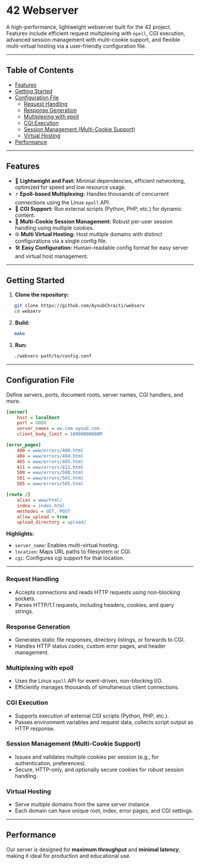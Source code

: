 # 42 Webserver

A high-performance, lightweight webserver built for the 42 project.  
Features include efficient request multiplexing with `epoll`, CGI execution, advanced session management with multi-cookie support, and flexible multi-virtual hosting via a user-friendly configuration file.

---

## Table of Contents

- [Features](#features)
- [Getting Started](#getting-started)
- [Configuration File](#configuration-file)
  - [Request Handling](#request-handling)
  - [Response Generation](#response-generation)
  - [Multiplexing with epoll](#multiplexing-with-epoll)
  - [CGI Execution](#cgi-execution)
  - [Session Management (Multi-Cookie Support)](#session-management-multi-cookie-support)
  - [Virtual Hosting](#virtual-hosting)
- [Performance](#performance)

---

## Features

- 🚀 **Lightweight and Fast:** Minimal dependencies, efficient networking, optimized for speed and low resource usage.
- ⚡ **Epoll-based Multiplexing:** Handles thousands of concurrent connections using the Linux `epoll` API.
- 🔌 **CGI Support:** Run external scripts (Python, PHP, etc.) for dynamic content.
- 🍪 **Multi-Cookie Session Management:** Robust per-user session handling using multiple cookies.
- 🌐 **Multi Virtual Hosting:** Host multiple domains with distinct configurations via a single config file.
- 🛠️ **Easy Configuration:** Human-readable config format for easy server and virtual host management.

---

## Getting Started

1. **Clone the repository:**
```bash
   git clone https://github.com/AyoubChraiti/webserv
   cd webserv
```

2. **Build:**
```bash
   make
```

3. **Run:**
```bash
   ./webserv path/to/config.conf
```

---

## Configuration File

Define servers, ports, document roots, server names, CGI handlers, and more.

``` INI
[server]
    host = localhost
    port = 8080
    server_names = ww.com ayoub.com 
    client_body_limit = 10000000000M

[error_pages]
    400 = www/errors/400.html
    404 = www/errors/404.html
    405 = www/errors/405.html
    411 = www/errors/411.html
    500 = www/errors/500.html
    501 = www/errors/501.html
    505 = www/errors/505.html

[route /]
    alias = www/html/
    index = index.html
    methodes = GET, POST
    allow_upload = true
    upload_directory = upload/

```

**Highlights:**
- `server_name`: Enables multi-virtual hosting.
- `location`: Maps URL paths to filesystem or CGI.
- `cgi`: Configures cgi support for that location.

---

### Request Handling

- Accepts connections and reads HTTP requests using non-blocking sockets.
- Parses HTTP/1.1 requests, including headers, cookies, and query strings.

### Response Generation

- Generates static file responses, directory listings, or forwards to CGI.
- Handles HTTP status codes, custom error pages, and header management.

### Multiplexing with epoll

- Uses the Linux `epoll` API for event-driven, non-blocking I/O.
- Efficiently manages thousands of simultaneous client connections.

### CGI Execution

- Supports execution of external CGI scripts (Python, PHP, etc.).
- Passes environment variables and request data, collects script output as HTTP response.

### Session Management (Multi-Cookie Support)

- Issues and validates multiple cookies per session (e.g., for authentication, preferences).
- Secure, HTTP-only, and optionally secure cookies for robust session handling.

### Virtual Hosting

- Serve multiple domains from the same server instance.
- Each domain can have unique root, index, error pages, and CGI settings.

---

## Performance

Our server is designed for **maximum throughput** and **minimal latency**, making it ideal for production and educational use.
